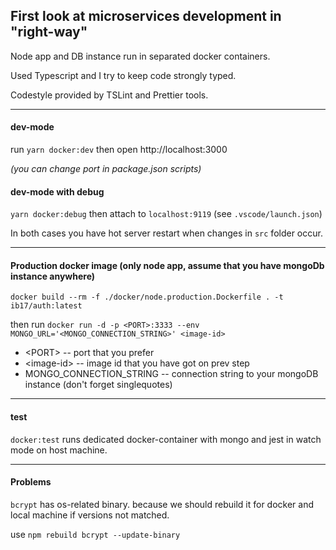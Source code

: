 ## First look at microservices development in "right-way"

Node app and DB instance run in separated docker containers.

Used Typescript and I try to keep code strongly typed.

Codestyle provided by TSLint and Prettier tools.

---

#### dev-mode

run `yarn docker:dev` then open http://localhost:3000

_(you can change port in package.json scripts)_

#### dev-mode with debug

`yarn docker:debug`
then attach to `localhost:9119` (see `.vscode/launch.json`)

In both cases you have hot server restart when changes in `src` folder occur.

---

#### Production docker image (only node app, assume that you have mongoDb instance anywhere)

`docker build --rm -f ./docker/node.production.Dockerfile . -t ib17/auth:latest`

then run `docker run -d -p <PORT>:3333 --env MONGO_URL='<MONGO_CONNECTION_STRING>' <image-id>`

- \<PORT\> -- port that you prefer
- <image-id\> -- image id that you have got on prev step
- MONGO_CONNECTION_STRING -- connection string to your mongoDB instance (don't forget singlequotes)

---

#### test

`docker:test` runs dedicated docker-container with mongo and jest in watch mode on host machine.

---

#### Problems

`bcrypt` has os-related binary. because we should rebuild it for docker and local machine if versions not matched.

use `npm rebuild bcrypt --update-binary`
